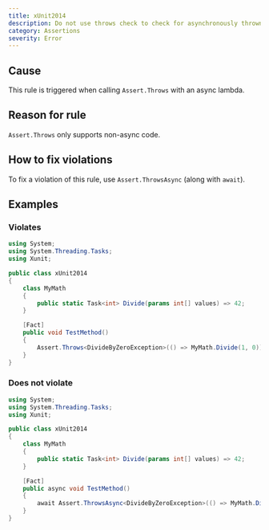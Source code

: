 ```yaml
---
title: xUnit2014
description: Do not use throws check to check for asynchronously thrown exception
category: Assertions
severity: Error
---
```


## Cause

This rule is triggered when calling `Assert.Throws` with an async lambda.

## Reason for rule

`Assert.Throws` only supports non-async code.

## How to fix violations

To fix a violation of this rule, use `Assert.ThrowsAsync` (along with `await`).

## Examples

### Violates

```csharp
using System;
using System.Threading.Tasks;
using Xunit;

public class xUnit2014
{
    class MyMath
    {
        public static Task<int> Divide(params int[] values) => 42;
    }

    [Fact]
    public void TestMethod()
    {
        Assert.Throws<DivideByZeroException>(() => MyMath.Divide(1, 0));
    }
}
```

### Does not violate

```csharp
using System;
using System.Threading.Tasks;
using Xunit;

public class xUnit2014
{
    class MyMath
    {
        public static Task<int> Divide(params int[] values) => 42;
    }

    [Fact]
    public async void TestMethod()
    {
        await Assert.ThrowsAsync<DivideByZeroException>(() => MyMath.Divide(1, 0));
    }
}
```
